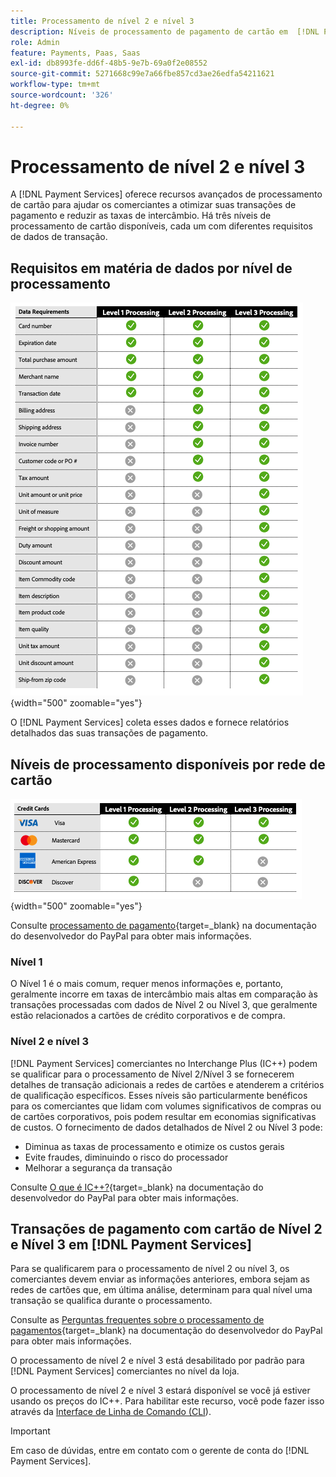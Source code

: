 ```yaml
---
title: Processamento de nível 2 e nível 3
description: Níveis de processamento de pagamento de cartão em  [!DNL Payment Services]  transações.
role: Admin
feature: Payments, Paas, Saas
exl-id: db8993fe-dd6f-48b5-9e7b-69a0f2e08552
source-git-commit: 5271668c99e7a66fbe857cd3ae26edfa54211621
workflow-type: tm+mt
source-wordcount: '326'
ht-degree: 0%

---
```


# Processamento de nível 2 e nível 3

A [!DNL Payment Services] oferece recursos avançados de processamento de cartão para ajudar os comerciantes a otimizar suas transações de pagamento e reduzir as taxas de intercâmbio. Há três níveis de processamento de cartão disponíveis, cada um com diferentes requisitos de dados de transação.

## Requisitos em matéria de dados por nível de processamento

![Relatório de transações](assets/level-processing-details.png){width="500" zoomable="yes"}

O [!DNL Payment Services] coleta esses dados e fornece relatórios detalhados das suas transações de pagamento.

## Níveis de processamento disponíveis por rede de cartão

![Detalhes do cartão](assets/cards-details-level-processing.png){width="500" zoomable="yes"}

Consulte [processamento de pagamento](https://developer.paypal.com/docs/checkout/advanced/processing/){target=_blank} na documentação do desenvolvedor do PayPal para obter mais informações.

### Nível 1

O Nível 1 é o mais comum, requer menos informações e, portanto, geralmente incorre em taxas de intercâmbio mais altas em comparação às transações processadas com dados de Nível 2 ou Nível 3, que geralmente estão relacionados a cartões de crédito corporativos e de compra.

### Nível 2 e nível 3

[!DNL Payment Services] comerciantes no Interchange Plus (IC++) podem se qualificar para o processamento de Nível 2/Nível 3 se fornecerem detalhes de transação adicionais a redes de cartões e atenderem a critérios de qualificação específicos. Esses níveis são particularmente benéficos para os comerciantes que lidam com volumes significativos de compras ou de cartões corporativos, pois podem resultar em economias significativas de custos. O fornecimento de dados detalhados de Nível 2 ou Nível 3 pode:

* Diminua as taxas de processamento e otimize os custos gerais
* Evite fraudes, diminuindo o risco do processador
* Melhorar a segurança da transação

Consulte [O que é IC++?](https://www.paypal.com/us/brc/article/what-is-interchange-plus-plus){target=_blank} na documentação do desenvolvedor do PayPal para obter mais informações.

## Transações de pagamento com cartão de Nível 2 e Nível 3 em [!DNL Payment Services]

Para se qualificarem para o processamento de nível 2 ou nível 3, os comerciantes devem enviar as informações anteriores, embora sejam as redes de cartões que, em última análise, determinam para qual nível uma transação se qualifica durante o processamento.

Consulte as [Perguntas frequentes sobre o processamento de pagamentos](https://www.paypal.com/us/cshelp/article/ts2278?_ga=1.131773126.875104296.1712843492){target=_blank} na documentação do desenvolvedor do PayPal para obter mais informações.

O processamento de nível 2 e nível 3 está desabilitado por padrão para [!DNL Payment Services] comerciantes no nível da loja.

O processamento de nível 2 e nível 3 estará disponível se você já estiver usando os preços do IC++. Para habilitar este recurso, você pode fazer isso através da [Interface de Linha de Comando (CLI](configure-cli.md)).

>[!IMPORTANT]
>
>Em caso de dúvidas, entre em contato com o gerente de conta do [!DNL Payment Services].
